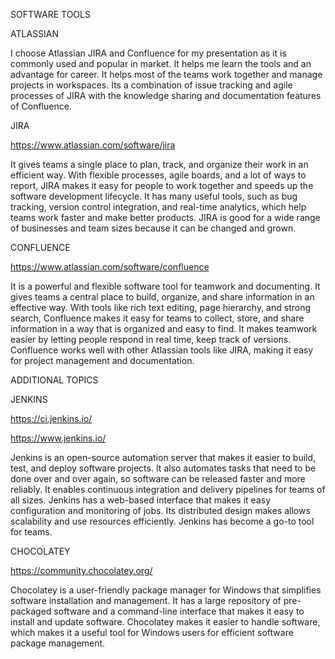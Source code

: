 SOFTWARE TOOLS 

ATLASSIAN

I choose Atlassian JIRA and Confluence for my presentation as it is commonly used and popular in market. It helps me learn the tools and an advantage for career. It helps most of the teams work together and manage projects in workspaces. Its a combination of issue tracking and agile processes of JIRA with the knowledge sharing and documentation features of Confluence.

JIRA

https://www.atlassian.com/software/jira

It gives teams a single place to plan, track, and organize their work in an efficient way. With flexible processes, agile boards, and a lot of ways to report, JIRA makes it easy for people to work together and speeds up the software development lifecycle. It has many useful tools, such as bug tracking, version control integration, and real-time analytics, which help teams work faster and make better products. JIRA is good for a wide range of businesses and team sizes because it can be changed and grown.


CONFLUENCE

https://www.atlassian.com/software/confluence

It is a powerful and flexible software tool for teamwork and documenting. It gives teams a central place to build, organize, and share information in an effective way. With tools like rich text editing, page hierarchy, and strong search, Confluence makes it easy for teams to collect, store, and share information in a way that is organized and easy to find. It makes teamwork easier by letting people respond in real time, keep track of versions. Confluence works well with other Atlassian tools like JIRA, making it easy for project management and documentation.


ADDITIONAL TOPICS

JENKINS

https://ci.jenkins.io/

https://www.jenkins.io/

Jenkins is an open-source automation server that makes it easier to build, test, and deploy software projects. It also automates tasks that need to be done over and over again, so software can be released faster and more reliably. It enables continuous integration and delivery pipelines for teams of all sizes. Jenkins has a web-based interface that makes it easy configuration and monitoring of jobs. Its distributed design makes allows scalability and use resources efficiently. Jenkins has become a go-to tool for teams.


CHOCOLATEY

https://community.chocolatey.org/

Chocolatey is a user-friendly package manager for Windows that simplifies software installation and management. It has a large repository of pre-packaged software and a command-line interface that makes it easy to install and update software. Chocolatey makes it easier to handle software, which makes it a useful tool for Windows users for efficient software package management.

